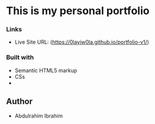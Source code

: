 # This is my personal portfolio
### Links
- Live Site URL: (https://0layiw0la.github.io/portfolio-v1/)

### Built with

- Semantic HTML5 markup
- CSs
- 
## Author
- Abdulrahim Ibrahim

